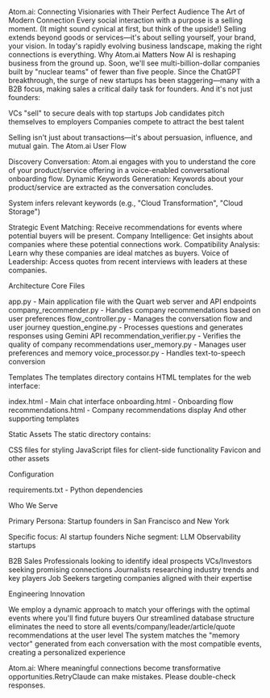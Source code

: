 Atom.ai: Connecting Visionaries with Their Perfect Audience
The Art of Modern Connection
Every social interaction with a purpose is a selling moment. (It might sound cynical at first, but think of the upside!) Selling extends beyond goods or services—it's about selling yourself, your brand, your vision. In today's rapidly evolving business landscape, making the right connections is everything.
Why Atom.ai Matters Now
AI is reshaping business from the ground up. Soon, we'll see multi-billion-dollar companies built by "nuclear teams" of fewer than five people.
Since the ChatGPT breakthrough, the surge of new startups has been staggering—many with a B2B focus, making sales a critical daily task for founders.
And it's not just founders:

VCs "sell" to secure deals with top startups
Job candidates pitch themselves to employers
Companies compete to attract the best talent

Selling isn't just about transactions—it's about persuasion, influence, and mutual gain.
The Atom.ai User Flow

Discovery Conversation: Atom.ai engages with you to understand the core of your product/service offering in a voice-enabled conversational onboarding flow.
Dynamic Keywords Generation: Keywords about your product/service are extracted as the conversation concludes.

System infers relevant keywords (e.g., "Cloud Transformation", "Cloud Storage")


Strategic Event Matching: Receive recommendations for events where potential buyers will be present.
Company Intelligence: Get insights about companies where these potential connections work.
Compatibility Analysis: Learn why these companies are ideal matches as buyers.
Voice of Leadership: Access quotes from recent interviews with leaders at these companies.

Architecture
Core Files

app.py - Main application file with the Quart web server and API endpoints
company_recommender.py - Handles company recommendations based on user preferences
flow_controller.py - Manages the conversation flow and user journey
question_engine.py - Processes questions and generates responses using Gemini API
recommendation_verifier.py - Verifies the quality of company recommendations
user_memory.py - Manages user preferences and memory
voice_processor.py - Handles text-to-speech conversion

Templates
The templates directory contains HTML templates for the web interface:

index.html - Main chat interface
onboarding.html - Onboarding flow
recommendations.html - Company recommendations display
And other supporting templates

Static Assets
The static directory contains:

CSS files for styling
JavaScript files for client-side functionality
Favicon and other assets

Configuration

requirements.txt - Python dependencies

Who We Serve

Primary Persona: Startup founders in San Francisco and New York

Specific focus: AI startup founders
Niche segment: LLM Observability startups


B2B Sales Professionals looking to identify ideal prospects
VCs/Investors seeking promising connections
Journalists researching industry trends and key players
Job Seekers targeting companies aligned with their expertise

Engineering Innovation

We employ a dynamic approach to match your offerings with the optimal events where you'll find future buyers
Our streamlined database structure eliminates the need to store all events/company/leader/article/quote recommendations at the user level
The system matches the "memory vector" generated from each conversation with the most compatible events, creating a personalized experience

Atom.ai: Where meaningful connections become transformative opportunities.RetryClaude can make mistakes. Please double-check responses.



